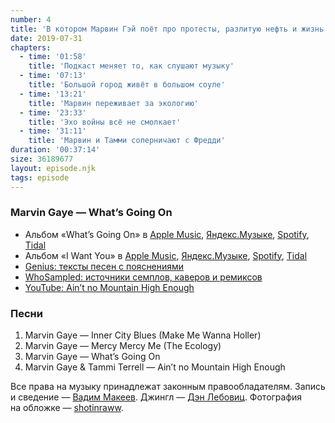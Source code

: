 ```yaml
---
number: 4
title: 'В котором Марвин Гэй поёт про протесты, разлитую нефть и жизнь в гетто'
date: 2019-07-31
chapters:
  - time: '01:58'
    title: 'Подкаст меняет то, как слушают музыку'
  - time: '07:13'
    title: 'Большой город живёт в большом соуле'
  - time: '13:21'
    title: 'Марвин переживает за экологию'
  - time: '23:33'
    title: 'Эхо войны всё не смолкает'
  - time: '31:11'
    title: 'Марвин и Тамми соперничают с Фредди'
duration: '00:37:14'
size: 36189677
layout: episode.njk
tags: episode
---
```


### Marvin Gaye — What’s Going On

- Альбом «What’s Going On» в
  [Apple Music](https://music.apple.com/ru/album/whats-going-on/1440776527?l=en),
  [Яндекс.Музыке](https://music.yandex.ru/album/87116),
  [Spotify](https://open.spotify.com/album/51OTwBCtfrubk9HRlKKw41),
  [Tidal](https://tidal.com/browse/album/572218)
- Альбом «I Want You» в
  [Apple Music](https://music.apple.com/ru/album/i-want-you/1440815358),
  [Яндекс.Музыке](https://music.yandex.ru/album/2502752),
  [Spotify](https://open.spotify.com/album/0EM4Q0JUVZ8FNqmT5CI2E7),
  [Tidal](https://tidal.com/browse/album/584790)
- [Genius: тексты песен с пояснениями](https://genius.com/)
- [WhoSampled: источники семплов, каверов и ремиксов](https://www.whosampled.com/)
- [YouTube: Ain’t no Mountain High Enough](https://www.youtube.com/watch?v=IC5PL0XImjw)

### Песни

1. Marvin Gaye — Inner City Blues (Make Me Wanna Holler)
2. Marvin Gaye — Mercy Mercy Me (The Ecology)
3. Marvin Gaye — What’s Going On
4. Marvin Gaye & Tammi Terrell — Ain’t no Mountain High Enough

Все права на музыку принадлежат законным правообладателям. Запись и сведение — [Вадим Макеев](https://twitter.com/pepelsbey). Джингл — [Дэн Лебовиц](https://www.youtube.com/channel/UC38A5qHrlc_Zgua7vL4b96w). Фотография на обложке — [shotinraww](https://unsplash.com/photos/Zw2-HhnCV2U).
